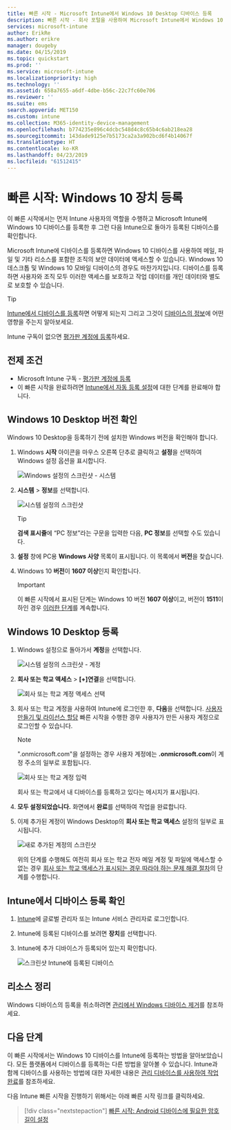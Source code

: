 ```yaml
---
title: 빠른 시작 - Microsoft Intune에서 Windows 10 Desktop 디바이스 등록
description: 빠른 시작 - 회사 포털을 사용하여 Microsoft Intune에서 Windows 10 Desktop 디바이스를 Microsoft Intune에 등록합니다.
services: microsoft-intune
author: ErikRe
ms.author: erikre
manager: dougeby
ms.date: 04/15/2019
ms.topic: quickstart
ms.prod: ''
ms.service: microsoft-intune
ms.localizationpriority: high
ms.technology: ''
ms.assetid: 658a7655-a6df-4dbe-b56c-22c7fc60e706
ms.reviewer: ''
ms.suite: ems
search.appverid: MET150
ms.custom: intune
ms.collection: M365-identity-device-management
ms.openlocfilehash: b774235e896c4dcbc548d4c8c65b4c6ab218ea28
ms.sourcegitcommit: 143dade9125e7b5173ca2a3a902bcd6f4b14067f
ms.translationtype: HT
ms.contentlocale: ko-KR
ms.lasthandoff: 04/23/2019
ms.locfileid: "61512415"
---
```

# <a name="quickstart-enroll-your-windows-10-device"></a>빠른 시작: Windows 10 장치 등록

이 빠른 시작에서는 먼저 Intune 사용자의 역할을 수행하고 Microsoft Intune에 Windows 10 디바이스를 등록한 후 그런 다음 Intune으로 돌아가 등록된 디바이스를 확인합니다.

Microsoft Intune에 디바이스를 등록하면 Windows 10 디바이스를 사용하여 메일, 파일 및 기타 리소스를 포함한 조직의 보안 데이터에 액세스할 수 있습니다. Windows 10 데스크톱 및 Windows 10 모바일 디바이스의 경우도 마찬가지입니다. 디바이스를 등록하면 사용자와 조직 모두 이러한 액세스를 보호하고 작업 데이터를 개인 데이터와 별도로 보호할 수 있습니다.

> [!TIP]
> [Intune에서 디바이스를 등록](/intune-user-help/what-happens-if-you-install-the-company-portal-app-and-enroll-your-device-in-intune-windows)하면 어떻게 되는지 그리고 그것이 [디바이스의 정보](/intune-user-help/what-info-can-your-company-see-when-you-enroll-your-device-in-intune)에 어떤 영향을 주는지 알아보세요.

Intune 구독이 없으면 [평가판 계정에 등록](free-trial-sign-up.md)하세요.

## <a name="prerequisites"></a>전제 조건

- Microsoft Intune 구독 - [평가판 계정에 등록](free-trial-sign-up.md)
- 이 빠른 시작을 완료하려면 [Intune에서 자동 등록 설정](quickstart-setup-auto-enrollment.md)에 대한 단계를 완료해야 합니다.

## <a name="confirm-your-windows-10-desktop-version"></a>Windows 10 Desktop 버전 확인

Windows 10 Desktop을 등록하기 전에 설치한 Windows 버전을 확인해야 합니다.

1. Windows **시작** 아이콘을 마우스 오른쪽 단추로 클릭하고 **설정**을 선택하여 Windows 설정 옵션을 표시합니다.

   ![Windows 설정의 스크린샷 - 시스템](media/quickstart-enroll-windows-device/quickstart-enroll-windows-device-01.png)

2. **시스템** > **정보**를 선택합니다. 

   ![시스템 설정의 스크린샷](media/quickstart-enroll-windows-device/quickstart-enroll-windows-device-02.png)

    > [!TIP]
    > **검색 표시줄**에 “PC 정보”라는 구문을 입력한 다음, **PC 정보**를 선택할 수도 있습니다.

3. **설정** 창에 PC용 **Windows 사양** 목록이 표시됩니다. 이 목록에서 **버전**을 찾습니다.

4. Windows 10 **버전**이 **1607 이상**인지 확인합니다.

    > [!IMPORTANT]
    > 이 빠른 시작에서 표시된 단계는 Windows 10 버전 **1607 이상**이고, 버전이 **1511**이하인 경우 [이러한 단계](/intune-user-help/enroll-windows-10-device)를 계속합니다.  

## <a name="enroll-windows-10-desktop"></a>Windows 10 Desktop 등록

1. Windows 설정으로 돌아가서 **계정**을 선택합니다.

   ![시스템 설정의 스크린샷 - 계정](media/quickstart-enroll-windows-device/quickstart-enroll-windows-device-03.png)

2. **회사 또는 학교 액세스** > **[+]연결**을 선택합니다.

    ![회사 또는 학교 계정 액세스 선택](media/quickstart-enroll-windows-device/quickstart-enroll-windows-device-04.png)

3. 회사 또는 학교 계정을 사용하여 Intune에 로그인한 후, **다음**을 선택합니다. [사용자 만들기 및 라이선스 할당](quickstart-create-user.md) 빠른 시작을 수행한 경우 사용자가 만든 사용자 계정으로 로그인할 수 있습니다.

    > [!NOTE]
    > ".onmicrosoft.com"을 설정하는 경우 사용자 계정에는 **.onmicrosoft.com**이 계정 주소의 일부로 포함됩니다. 

   ![회사 또는 학교 계정 입력](media/quickstart-enroll-windows-device/quickstart-enroll-windows-device-05.png)

    회사 또는 학교에서 내 디바이스를 등록하고 있다는 메시지가 표시됩니다.

4. **모두 설정되었습니다.** 화면에서 **완료**를 선택하여 작업을 완료합니다.

5. 이제 추가된 계정이 Windows Desktop의 **회사 또는 학교 액세스** 설정의 일부로 표시됩니다.

   ![새로 추가된 계정의 스크린샷](media/quickstart-enroll-windows-device/quickstart-enroll-windows-device-06.png)

    위의 단계를 수행해도 여전히 회사 또는 학교 전자 메일 계정 및 파일에 액세스할 수 없는 경우 [회사 또는 학교 액세스가 표시되는 경우 따라야 하는 문제 해결 절차](/intune-user-help/troubleshoot-your-windows-10-device-windows#troubleshooting-steps-to-follow-if-you-see-access-work-or-school)의 단계를 수행합니다.

## <a name="confirm-your-device-enrollment-in-intune"></a>Intune에서 디바이스 등록 확인

1. [Intune](https://aka.ms/intuneportal)에 글로벌 관리자 또는 Intune 서비스 관리자로 로그인합니다.
2. Intune에 등록된 디바이스를 보려면 **장치**를 선택합니다.
3. Intune에 추가 디바이스가 등록되어 있는지 확인합니다.

   ![스크린샷 Intune에 등록된 디바이스](media/quickstart-enroll-windows-device/quickstart-enroll-windows-device-07.png)

## <a name="clean-up-resources"></a>리소스 정리

Windows 디바이스의 등록을 취소하려면 [관리에서 Windows 디바이스 제거](/intune-user-help/unenroll-your-device-from-intune-windows)를 참조하세요.

## <a name="next-steps"></a>다음 단계

이 빠른 시작에서는 Windows 10 디바이스를 Intune에 등록하는 방법을 알아보았습니다. 모든 플랫폼에서 디바이스를 등록하는 다른 방법을 알아볼 수 있습니다. Intune과 함께 디바이스를 사용하는 방법에 대한 자세한 내용은 [관리 디바이스를 사용하여 작업 완료](/intune-user-help/use-managed-devices-to-get-work-done)를 참조하세요.

다음 Intune 빠른 시작을 진행하기 위해서는 아래 빠른 시작 링크를 클릭하세요.

> [!div class="nextstepaction"]
> [빠른 시작: Android 디바이스에 필요한 암호 길이 설정](quickstart-set-password-length-android.md)
